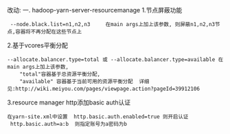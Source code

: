 改动:
一. hadoop-yarn-server-resourcemanage
1.节点屏蔽功能

	 --node.black.list=n1,n2,n3     在main args上加上该参数, 则屏蔽n1,n2,n3节点,容器将不再分配在这些节点上

2.基于vcores平衡分配

	--allocate.balancer.type=total 或 --allocate.balancer.type=available	在main args上加上该参数,
	    "total"容器基于总资源平衡分配,   
	    "available" 容器基于当前可用的资源平衡分配  详细见:http://wiki.meiyou.com/pages/viewpage.action?pageId=39912106
	  

3.resource manager http添加basic auth认证

	在yarn-site.xml中设置  http.basic.auth.enabled=true 则开启认证
   	 http.basic.auth=a:b  则指定账号为a密码为b
    
